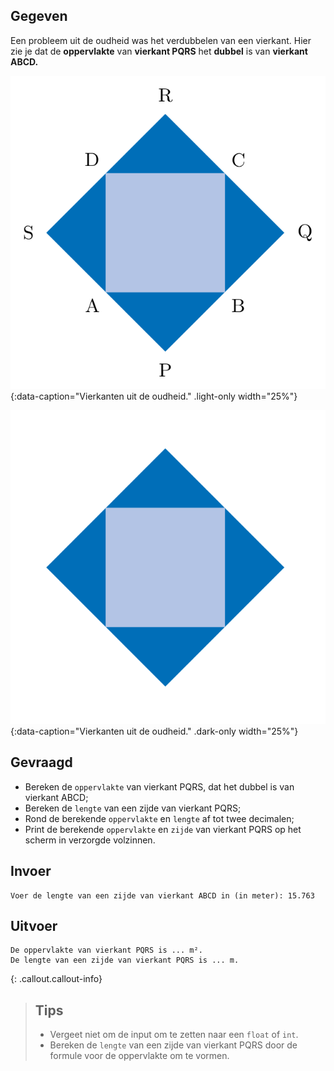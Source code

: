 ## Gegeven
Een probleem uit de oudheid was het verdubbelen van een vierkant. 
Hier zie je dat de **oppervlakte** van **vierkant PQRS** het **dubbel** is van **vierkant ABCD.**

![Vierkanten uit de oudheid.](media/image.png "Vierkanten uit de oudheid."){:data-caption="Vierkanten uit de oudheid." .light-only width="25%"}

![Vierkanten uit de oudheid.](media/image_dark.png "Vierkanten uit de oudheid."){:data-caption="Vierkanten uit de oudheid." .dark-only width="25%"}

## Gevraagd
* Bereken de `oppervlakte` van vierkant PQRS, dat het dubbel is van vierkant ABCD;
* Bereken de `lengte` van een zijde van vierkant PQRS;
* Rond de berekende `oppervlakte` en `lengte` af tot twee decimalen;
* Print de berekende `oppervlakte` en `zijde` van vierkant PQRS op het scherm in verzorgde volzinnen.

## Invoer
```
Voer de lengte van een zijde van vierkant ABCD in (in meter): 15.763
```

## Uitvoer
```
De oppervlakte van vierkant PQRS is ... m².
De lengte van een zijde van vierkant PQRS is ... m.
```

{: .callout.callout-info}
>## Tips
> - Vergeet niet om de input om te zetten naar een `float` of `int`.
> - Bereken de `lengte` van een zijde van vierkant PQRS door de formule voor de oppervlakte om te vormen.
